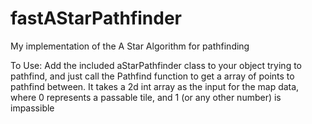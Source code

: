 # fastAStarPathfinder
My implementation of the A Star Algorithm for pathfinding

To Use: Add the included aStarPathfinder class to your object trying to pathfind, and just call the Pathfind function to get a array of points to pathfind between.
It takes a 2d int array as the input for the map data, where 0 represents a passable tile, and 1 (or any other number) is impassible
